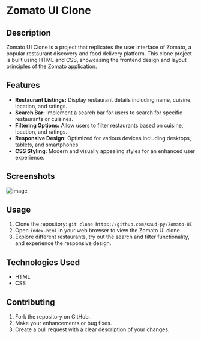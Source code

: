 # Zomato UI Clone

## Description

Zomato UI Clone is a project that replicates the user interface of Zomato, a popular restaurant discovery and food delivery platform. This clone project is built using HTML and CSS, showcasing the frontend design and layout principles of the Zomato application.

## Features

- **Restaurant Listings:** Display restaurant details including name, cuisine, location, and ratings.
- **Search Bar:** Implement a search bar for users to search for specific restaurants or cuisines.
- **Filtering Options:** Allow users to filter restaurants based on cuisine, location, and ratings.
- **Responsive Design:** Optimized for various devices including desktops, tablets, and smartphones.
- **CSS Styling:** Modern and visually appealing styles for an enhanced user experience.

## Screenshots

![image](https://github.com/saud-py/Zomato-UI/assets/57790931/10aa7cf8-e28b-4e19-bd0b-a20e2a8004b3)

## Usage

1. Clone the repository: `git clone https://github.com/saud-py/Zomato-UI`
2. Open `index.html` in your web browser to view the Zomato UI clone.
3. Explore different restaurants, try out the search and filter functionality, and experience the responsive design.

## Technologies Used

- HTML
- CSS

## Contributing

1. Fork the repository on GitHub.
2. Make your enhancements or bug fixes.
3. Create a pull request with a clear description of your changes.
